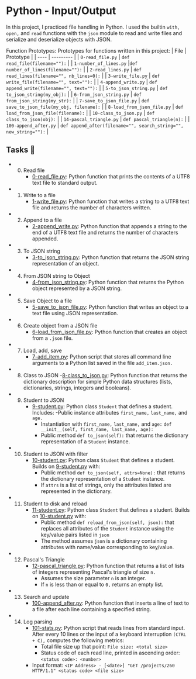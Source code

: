 
# Python - Input/Output

In this project, I practiced file handling in Python. I used the builtin `with,` `open,` and `read` functions with the `json` module to read and write files and serialize and deserialize objects with JSON.

Function Prototypes:
Prototypes for functions written in this project:
| File | Prototype |
| ---- | --------- |
| `0-read_file.py` | `def read_file(filename=""):` |
| `1-number_of_lines.py` |`def number_of_lines(filename=""):` |
| `2-read_lines.py` | `def read_lines(filename="", nb_lines=0):` |
| `3-write_file.py` | `def write_file(filename="", text=""):` |
| `4-append_write.py` | `def append_write(filename="", text=""):` |
| `5-to_json_string.py` | `def to_json_string(my_obj):` |
| `6-from_json_string.py` | `def from_json_string(my_str):` |
| `7-save_to_json_file.py` | `def save_to_json_file(my_obj, filename):` |
| `8-load_from_json_file.py` | `def load_from_json_file(filename):` |
| `10-class_to_json.py` | `def class_to_json(obj):` |
| `14-pascal_triangle.py` | `def pascal_triangle(n):` |
| `100-append_after.py` | `def append_after(filename="", search_string="", new_string=""):` |

## Tasks 📃
- 0. Read file
     - [0-read_file.py](https://github.com/richard-1257/alx-higher_level_programming/blob/master/0x0B-python-input_output/0-read_file.py):  Python function that prints the contents of a UTF8 text file to standard output.
     
- 1. Write to a file
     - [1-write_file.py](https://github.com/richard-1257/alx-higher_level_programming/blob/master/0x0B-python-input_output/1-write_file.py): Python function that writes a string to a UTF8 text file and returns the number of characters written.
     
- 2. Append to a file
     - [2-append_write.py](https://github.com/richard-1257/alx-higher_level_programming/blob/master/0x0B-python-input_output/2-append_write.py): Python function that appends a string to the end of a UTF8 text file and returns the number of characters appended.

- 3. To JSON string
     - [3-to_json_string.py](https://github.com/richard-1257/alx-higher_level_programming/blob/master/0x0B-python-input_output/3-to_json_string.py): Python function that returns the JSON string representation of an object.
     
- 4. From JSON string to Object
     - [4-from_json_string.py](https://github.com/richard-1257/alx-higher_level_programming/blob/master/0x0B-python-input_output/4-from_json_string.py): Python function that returns the Python object represented by a JSON string.
     
- 5. Save Object to a file
     - [5-save_to_json_file.py](https://github.com/richard-1257/alx-higher_level_programming/blob/master/0x0B-python-input_output/5-save_to_json_file.py): Python function that writes an object to a text file using JSON representation.
     
- 6. Create object from a JSON file
     - [6-load_from_json_file.py](https://github.com/richard-1257/alx-higher_level_programming/blob/master/0x0B-python-input_output/6-load_from_json_file.py): Python function that creates an object from a `.json` file.

- 7. Load, add, save
     - [7-add_item.py](https://github.com/richard-1257/alx-higher_level_programming/blob/master/0x0B-python-input_output/7-add_item.py): Python script that stores all command line arguments to a Python list saved in the file `add_item.json.`
     
- 8. Class to JSON
     -[8-class_to_json.py](https://github.com/richard-1257/alx-higher_level_programming/blob/master/0x0B-python-input_output/8-class_to_json.py): Python function that returns the dictionary description for simple Python data structures (lists, dictionaries, strings, integers and booleans).
     
- 9. Student to JSON
      - [9-student.py](https://github.com/richard-1257/alx-higher_level_programming/blob/master/0x0B-python-input_output/9-student.py): Python class `Student` that defines a student. Includes:
        -Public instance attributes `first_name,` `last_name,` and `age.`
        - Instantiation with `first_name,` `last_name,` and `age:` `def __init__(self, first_name, last_name, age):`
        - Public method `def to_json(self):` that returns the dictionary representation of a `Student` instance.
      
- 10. Student to JSON with filter
      - [10-student.py](https://github.com/richard-1257/alx-higher_level_programming/blob/master/0x0B-python-input_output/10-student.py): Python class `Student` that defines a student. Builds on [9-student.py](https://github.com/richard-1257/alx-higher_level_programming/blob/master/0x0B-python-input_output/9-student.py) with:
        - Public method `def to_json(self, attrs=None):` that returns the dictionary representation of a `Student` instance.
        - If `attrs` is a list of strings, only the attributes listed are represented in the dictionary.
      
- 11. Student to disk and reload
      - [11-student.py](https://github.com/richard-1257/alx-higher_level_programming/blob/master/0x0B-python-input_output/11-student.py):  Python class `Student` that defines a student. Builds on [10-student.py](https://github.com/richard-1257/alx-higher_level_programming/blob/master/0x0B-python-input_output/10-student.py) with:
        - Public method `def reload_from_json(self, json):` that replaces all attributes of the `Student` instance using the key/value pairs listed in `json`
        - The method assumes `json` is a dictionary containing attributes with name/value corresponding to key/value.

- 12. Pascal's Triangle
      - [12-pascal_triangle.py](https://github.com/richard-1257/alx-higher_level_programming/blob/master/0x0B-python-input_output/12-pascal_triangle.py): Python function that returns a list of lists of integers representing Pascal's triangle of size `n.`
        - Assumes the size parameter `n` is an integer.
        - If `n` is less than or equal to `0,` returns an empty list.
      
- 13. Search and update
      - [100-append_after.py](https://github.com/richard-1257/alx-higher_level_programming/blob/master/0x0B-python-input_output/100-append_after.py): Python function that inserts a line of text to a file after each line containing a specified string.
      
- 14. Log parsing
      - [101-stats.py](https://github.com/richard-1257/alx-higher_level_programming/blob/master/0x0B-python-input_output/101-stats.py): Python script that reads lines from standard input. After every 10 lines or the input of a keyboard interruption `(CTRL + C),` computes the following metrics:
        - Total file size up that point: `File size: <total size>`
        - Status code of each read line, printed in ascending order: `<status code>: <number>`
      - Input format: `<IP Address> - [<date>] "GET /projects/260 HTTP/1.1" <status code> <file size>`
